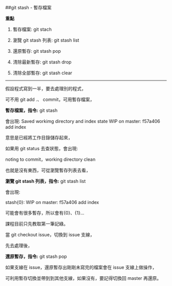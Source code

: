 ##git stash - 暫存檔案

**重點**

1. 暫存檔案: git stach

2. 瀏覽 git stash 列表: git stash list

3. 還原暫存: git stash pop

4. 清除最新暫存: git stash drop

5. 清除全部暫存: git stash clear

----------------------------------------

假設程式寫到一半，要去處理別的程式，

可不用 git add .、 commit，可用暫存檔案，

**暫存檔案，指令:**
git stash

會出現:
Saved workimg directory and index state WIP on master: f57a406 add index

意思是已經將工作目錄儲存起來，

如果用 git status 去查狀態，會出現:

noting to commit，working directory clean

也就是沒有東西，可從瀏覽暫存列表去看，

**瀏覽 git stash 列表，指令:**
git stash list

會出現:

stash{0}: WIP on master: f57a406 add index

可能會有很多暫存，所以會有{0}、{1}...

課程目前只先教取第一筆記綠。

當 git checkout issue，切換到 issue 支線，

先去處理後，

**還原暫存，指令:**
git stash pop

如果支線在 issue，還原暫存出剛剛未寫完的檔案會在 issue 支線上做操作，

可利用暫存切換並帶到到其他支線，如果沒有，要記得切換回 master 再還原。
